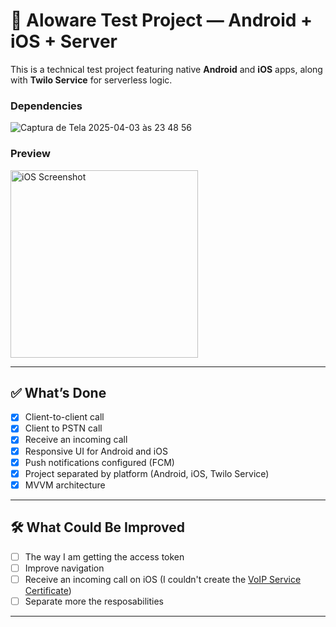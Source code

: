 # 📱 Aloware Test Project — Android + iOS + Server

This is a technical test project featuring native **Android** and **iOS** apps, along with **Twilo Service** for serverless logic.

### Dependencies  
![Captura de Tela 2025-04-03 às 23 48 56](https://github.com/user-attachments/assets/d78dc454-11c3-4202-892c-8b5a3324da21)

### Preview  
<img src="https://github.com/user-attachments/assets/af639463-1f9b-4dc3-bfb6-5c44609a1920" alt="iOS Screenshot" width="300" />

---

## ✅ What’s Done

- [x] Client-to-client call
- [x] Client to PSTN call
- [x] Receive an incoming call
- [x] Responsive UI for Android and iOS
- [x] Push notifications configured (FCM)
- [x] Project separated by platform (Android, iOS, Twilo Service)
- [x] MVVM architecture 

---

## 🛠 What Could Be Improved

- [ ] The way I am getting the access token
- [ ] Improve navigation
- [ ] Receive an incoming call on iOS (I couldn't create the [VoIP Service Certificate](https://www.twilio.com/docs/voice/sdks/ios/get-started#6-create-a-push-credential-with-your-voip-service-certificate))
- [ ] Separate more the resposabilities

---


